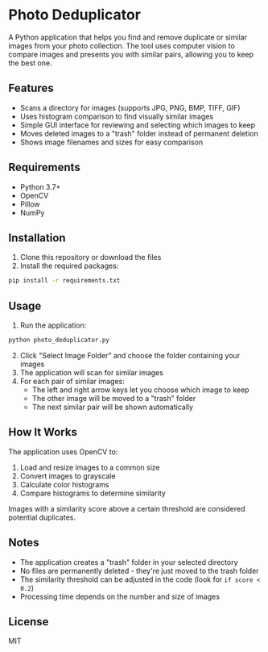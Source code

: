 # Photo Deduplicator

A Python application that helps you find and remove duplicate or similar images from your photo collection. The tool uses computer vision to compare images and presents you with similar pairs, allowing you to keep the best one.

## Features

- Scans a directory for images (supports JPG, PNG, BMP, TIFF, GIF)
- Uses histogram comparison to find visually similar images
- Simple GUI interface for reviewing and selecting which images to keep
- Moves deleted images to a "trash" folder instead of permanent deletion
- Shows image filenames and sizes for easy comparison

## Requirements

- Python 3.7+
- OpenCV
- Pillow
- NumPy

## Installation

1. Clone this repository or download the files
2. Install the required packages:

```bash
pip install -r requirements.txt
```

## Usage

1. Run the application:

```bash
python photo_deduplicator.py
```

2. Click "Select Image Folder" and choose the folder containing your images
3. The application will scan for similar images
4. For each pair of similar images:
   - The left and right arrow keys let you choose which image to keep
   - The other image will be moved to a "trash" folder
   - The next similar pair will be shown automatically

## How It Works

The application uses OpenCV to:
1. Load and resize images to a common size
2. Convert images to grayscale
3. Calculate color histograms
4. Compare histograms to determine similarity

Images with a similarity score above a certain threshold are considered potential duplicates.

## Notes

- The application creates a "trash" folder in your selected directory
- No files are permanently deleted - they're just moved to the trash folder
- The similarity threshold can be adjusted in the code (look for `if score < 0.2`)
- Processing time depends on the number and size of images

## License

MIT
